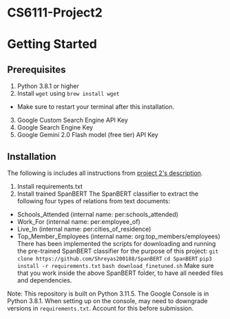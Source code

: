 # CS6111-Project2
# Getting Started

## Prerequisites
1. Python 3.8.1 or higher
2. Install `wget` using `brew install wget`
  - Make sure to restart your terminal after this installation.
3. Google Custom Search Engine API Key
4. Google Search Engine Key
5. Google Gemini 2.0 Flash model (free tier) API Key

## Installation
The following is includes all instructions from [project 2's description](https://www.cs.columbia.edu/~gravano/cs6111/Proj2/).
1. Install requirements.txt
2. Install trained SpanBERT
  The SpanBERT classifier to extract the following four types of relations from text documents:
  - Schools_Attended (internal name: per:schools_attended)
  - Work_For (internal name: per:employee_of)
  - Live_In (internal name: per:cities_of_residence)
  - Top_Member_Employees (internal name: org:top_members/employees)
  There has been  implemented the scripts for downloading and running the pre-trained SpanBERT classifier for the purpose of this project:
  `git clone https://github.com/Shreyas200188/SpanBERT`
  `cd SpanBERT`
  `pip3 install -r requirements.txt`
  `bash download_finetuned.sh`
  Make sure that you work inside the above SpanBERT folder, to have all needed files and dependencies.


Note: This repository is built on Python 3.11.5. The Google Console is in Python 3.8.1. When setting up on the console, may need to downgrade versions in `requirements.txt`. Account for this before submission.